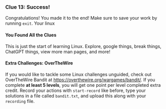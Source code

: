 ### Clue 13: Success! ###

Congratulations! You made it to the end!
Make sure to save your work by running `exit`. Your linux 

#### You Found All the Clues ####

This is just the start of learning Linux. Explore, google things, break things,
ChatGPT things, view more man pages, and more!

#### Extra Challenges: OverTheWire

If you would like to tackle some Linux challenges unguided, check out
OverTheWire Bandit at https://overthewire.org/wargames/bandit/. If you
complete **at least 5 levels**, you will get one point per level completed
extra credit. Record your actions with `start-record` like before, type your solutions
in a file called `bandit.txt`, and upload this along with your `recording` file.
